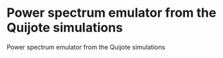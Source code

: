 # Power spectrum emulator from the Quijote simulations

Power spectrum emulator from the Quijote simulations
